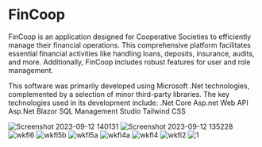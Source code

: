 # FinCoop
FinCoop is an application designed for Cooperative Societies to efficiently manage their financial operations. This comprehensive platform facilitates essential financial activities like handling loans, deposits, insurance, audits, and more.
Additionally, FinCoop includes robust features for user and role management. 

This software was primarily developed using Microsoft .Net technologies, complemented by a selection of minor third-party libraries. The key technologies used in its development include:
.Net Core
Asp.net Web API
Asp.Net Blazor
SQL Management Studio
Tailwind CSS


![Screenshot 2023-09-12 140131](https://github.com/Stanley-Akachukwu/FinCoop/assets/12526269/389cdb52-a406-4e59-a0e6-55c2b388fd8a)
![Screenshot 2023-09-12 135228](https://github.com/Stanley-Akachukwu/FinCoop/assets/12526269/841c673c-1d3d-4636-9d36-17dc8f99f780)
![wkfl6](https://github.com/Stanley-Akachukwu/FinCoop/assets/12526269/53b610a7-52f2-493e-910e-ab849b042d98)
![wkfl5b](https://github.com/Stanley-Akachukwu/FinCoop/assets/12526269/358337ae-853c-4f47-9ebc-dcb843014766)
![wkfl5a](https://github.com/Stanley-Akachukwu/FinCoop/assets/12526269/b324205b-ba53-4621-90e3-12752fe0ed65)
![wkfl4a](https://github.com/Stanley-Akachukwu/FinCoop/assets/12526269/2b4dab06-fd73-435c-965a-302a85a71cb3)
![wkfl4](https://github.com/Stanley-Akachukwu/FinCoop/assets/12526269/ce77ceae-1587-4902-8aec-d173e361f1c4)
![wkfl2](https://github.com/Stanley-Akachukwu/FinCoop/assets/12526269/85d7267a-1269-441b-9f5a-3074d00d0a30)
![1](https://github.com/Stanley-Akachukwu/FinCoop/assets/12526269/5118ec21-f5ae-4bc9-9a39-689086c35c42)

